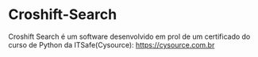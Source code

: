 # Croshift-Search
Croshift Search é um software desenvolvido em prol de um certificado do curso de Python da ITSafe(Cysource): https://cysource.com.br
